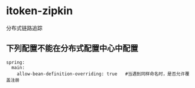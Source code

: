 # itoken-zipkin
分布式链路追踪
## 下列配置不能在分布式配置中心中配置
```
spring:
  main:
    allow-bean-definition-overriding: true   #当遇到同样命名时，是否允许覆盖注册
```

